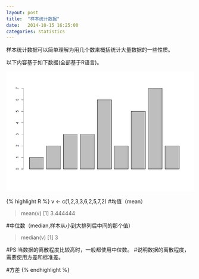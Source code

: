 ```yaml
---
layout: post
title:  "样本统计数据"
date:   2014-10-15 16:25:00
categories: statistics
---
```


样本统计数据可以简单理解为用几个数来概括统计大量数据的一些性质。

以下内容基于如下数据(全部基于R语言)。

![](/asserts/imgs/s-s-1.png)

{% highlight R %}
v <- c(1,2,3,3,6,2,5,7,2)
#均值（mean）
> mean(v)
[1] 3.444444

#中位数（median,样本从小到大排列后中间的那个值）
> median(v)
[1] 3

#PS:当数据的离散程度比较高时，一般都使用中位数。
#说明数据的离散程度，需要使用方差和标准差。

#方差
{% endhighlight %}


